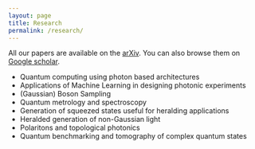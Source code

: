 ```yaml
---
layout: page
title: Research
permalink: /research/
---
```


All our papers are available on the [arXiv](https://scholar.google.ca/citations?hl=en&user=dZNVjOEAAAAJ&view_op=list_works). You can also browse them on [Google scholar](https://arxiv.org/search/?query=N+Quesada&searchtype=all&abstracts=show&order=-announced_date_first&size=50).

* Quantum computing using photon based architectures
* Applications of Machine Learning in designing photonic experiments
* (Gaussian) Boson Sampling
* Quantum metrology and spectroscopy
* Generation of squeezed states useful for heralding applications
* Heralded generation of non-Gaussian light
* Polaritons and topological photonics
* Quantum benchmarking and tomography of complex quantum states